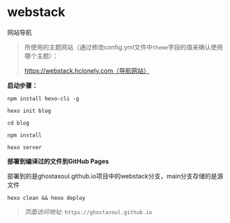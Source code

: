 # webstack
网站导航
>所使用的主题网站（通过修改config.yml文件中`theme`字段的值来确认使用哪个主题）：
> 
> https://webstack.hclonely.com（导航网站）

**启动步骤：**
```shell
npm install hexo-cli -g

hexo init blog

cd blog

npm install

hexo server
```

**部署到编译过的文件到GitHub Pages**

部署到的是ghostasoul.github.io项目中的webstack分支，main分支存储的是源文件
```shell
hexo clean && hexo deploy
```

> *页面访问地址:* `https://ghostasoul.github.io`